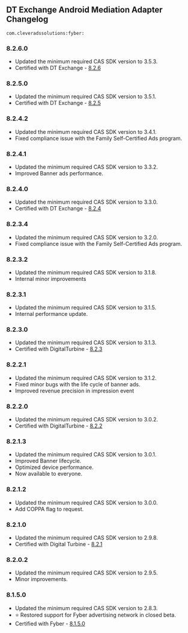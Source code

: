 ## DT Exchange Android Mediation Adapter Changelog
`com.cleveradssolutions:fyber:`

### 8.2.6.0
- Updated the minimum required CAS SDK version to 3.5.3.
- Certified with DT Exchange - [8.2.6](https://developer.digitalturbine.com/hc/en-us/articles/360010834177-DT-Exchange-Android-Changelog)

### 8.2.5.0
- Updated the minimum required CAS SDK version to 3.5.1.
- Certified with DT Exchange - [8.2.5](https://developer.digitalturbine.com/hc/en-us/articles/360010834177-DT-Exchange-Android-Changelog)

### 8.2.4.2
- Updated the minimum required CAS SDK version to 3.4.1.
- Fixed compliance issue with the Family Self-Certified Ads program.

### 8.2.4.1
- Updated the minimum required CAS SDK version to 3.3.2.
- Improved Banner ads performance.

### 8.2.4.0
- Updated the minimum required CAS SDK version to 3.3.0.
- Certified with DT Exchange - [8.2.4](https://developer.digitalturbine.com/hc/en-us/articles/360010834177-DT-Exchange-Android-Changelog)

### 8.2.3.4
- Updated the minimum required CAS SDK version to 3.2.0.
- Fixed compliance issue with the Family Self-Certified Ads program.

### 8.2.3.2
- Updated the minimum required CAS SDK version to 3.1.8.
- Internal minor improvements

### 8.2.3.1
- Updated the minimum required CAS SDK version to 3.1.5.
- Internal performance update.

### 8.2.3.0
- Updated the minimum required CAS SDK version to 3.1.3.
- Certified with DigitalTurbine - [8.2.3](https://developer.digitalturbine.com/hc/en-us/articles/360010834177-DT-Exchange-Android-Changelog)

### 8.2.2.1
- Updated the minimum required CAS SDK version to 3.1.2.
- Fixed minor bugs with the life cycle of banner ads.
- Improved revenue precision in impression event

### 8.2.2.0
- Updated the minimum required CAS SDK version to 3.0.2.
- Certified with DigitalTurbine - [8.2.2](https://developer.digitalturbine.com/hc/en-us/articles/360010834177-DT-Exchange-Android-Changelog)

### 8.2.1.3
- Updated the minimum required CAS SDK version to 3.0.1.
- Improved Banner lifecycle.
- Optimized device performance.
- Now available to everyone.

### 8.2.1.2
- Updated the minimum required CAS SDK version to 3.0.0.
- Add COPPA flag to request.

### 8.2.1.0
- Updated the minimum required CAS SDK version to 2.9.8.
- Certified with Digital Turbine - [8.2.1](https://developer.fyber.com/hc/en-us/articles/360010834177-Marketplace-Android-Changelog)

### 8.2.0.2
- Updated the minimum required CAS SDK version to 2.9.5.
- Minor improvements.

### 8.1.5.0
- Updated the minimum required CAS SDK version to 2.8.3.
- ⭐ Restored support for Fyber advertising network in closed beta.
- Certified with Fyber - [8.1.5.0](https://developer.fyber.com/hc/en-us/articles/360010922578-Marketplace-iOS-Changelog)

